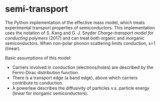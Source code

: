 # semi-transport
The Python implementation of the effective mass model, which treats experimental transport properties of semiconductors. This implementation uses the notation of S. Kang and G. J. Snyder _Charge-transport model for conducting polymers_ (2017) and can treat both organic and inorganic semiconductors. When non-polar phonon scattering limits conduction, s=1 (linear).


Basic assumptions of this model:
- Carriers involved in conduction (electrons/holes) are described by the Fermi-Dirac distribution function.
- There is a transport edge (a band edge), above which carriers contribute to conduction.
- A powerlaw describes the diffusivity of particles v.s. particle energy (linear for inorganic semiconductors).

